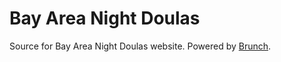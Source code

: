 # Bay Area Night Doulas

Source for Bay Area Night Doulas website. Powered by [Brunch](http://brunch.io).